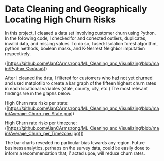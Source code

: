 # Data Cleaning and Geographically Locating High Churn Risks

In this project, I cleaned a data set involving customer churn using Python.
In the following code, I checked for and corrected outliers, duplicates, invalid data, and missing values.
To do so, I used: Isolation forest algorithm, python methods, boolean masks, and K-Nearest Neighbor imputation respectively.

([https://github.com/AlanCArmstrong/ML_Cleaning_and_Visualizing/blob/main/Python_Code.txt])

After I cleaned the data, I filtered for customers who had not yet churned and used matplotlib to create a bar graph of the fifteen highest
churn rates in each locational variables (state, county, city, etc.) The most relevant findings are in the graphs below.

High Churn rate risks per state:  
([https://github.com/AlanCArmstrong/ML_Cleaning_and_Visualizing/blob/main/Average_Churn_per_State.png])

High Churn rate risks per timezone:  
([https://github.com/AlanCArmstrong/ML_Cleaning_and_Visualizing/blob/main/Average_Churn_per_Timezone.jpg)])

The bar charts revealed no particular bias towards any region.
Future business analytics, perhaps on the survey data, could be easily done to inform a recommendation that, if acted upon, will reduce churn rates.
